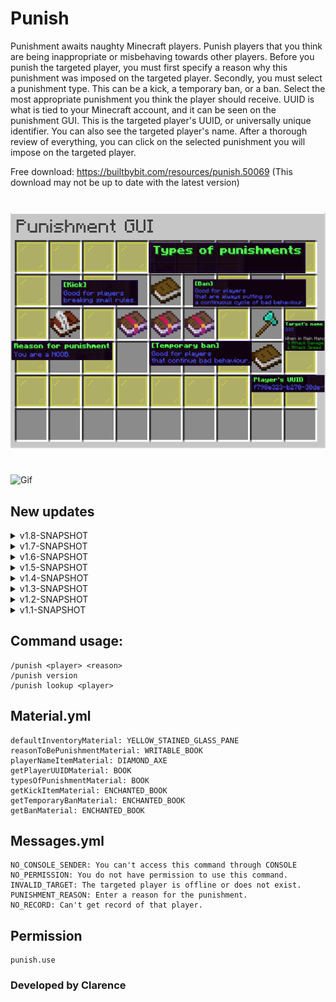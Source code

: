  # Punish
Punishment awaits naughty Minecraft players. Punish players that you think are being inappropriate or misbehaving towards other players. Before you punish the targeted player, you must first specify a reason why this punishment was imposed on the targeted player. Secondly, you must select a punishment type. This can be a kick, a temporary ban, or a ban. Select the most appropriate punishment you think the player should receive. UUID is what is tied to your Minecraft account, and it can be seen on the punishment GUI. This is the targeted player's UUID, or universally unique identifier. You can also see the targeted player's name. After a thorough review of everything, you can click on the selected punishment you will impose on the targeted player.

Free download: https://builtbybit.com/resources/punish.50069 (This download may not be up to date with the latest version)
#
![](https://raw.githubusercontent.com/PositionV2024/Punish/main/Screenshots/Main%20screenshot.png "Plugin picture")
#
![](https://github.com/PositionV2024/Punish/blob/main/Gif/Main.gif "Gif")

## New updates
<details>
    <summary>v1.8-SNAPSHOT</summary>
    https://www.youtube.com/watch?v=FOI09pppTek&t=2s
    </details>
<details>
    <summary>v1.7-SNAPSHOT</summary>
    In this update, there is no need to lookup the player's UUID because you can lookup the player's name. If the player can't be found, there won't be any punishment records for them. There is a messages.yml file. If you want to change certain messages, now you can.
    </details>
<details>
    <summary>v1.6-SNAPSHOT</summary>
    In this update, I have removed the config.yml and added a new punishment.yml file to log punished player's related data. I've also implemented a nice UI screen to the lookup <UUID> feature.
    </details>
<details>
    <summary>v1.5-SNAPSHOT</summary>
    In this update, I have made a way to lookup punished players UUID that is in the configuration file. I have also change the auto-tab-completion. There is also new commands /punish version and /punish lookup <UUID>
    </details>
<details>
    <summary>v1.4-SNAPSHOT</summary>
    In this update, I have integated a system where it will ask you to download the latest version of the plugin if you are on an older version. There is also some changes in the information structure in the configuration file. More suggested reason on why a player might get punish.
</details>
<details>
    <summary>v1.3-SNAPSHOT</summary>
    In this update, I have enhanced the information that is stored to the configuration file. Players that were punished once or multiple times, will be shown to the configuration file. It will not delete the data that was stored in the configuration file even after the punished player is back on the server.
    https://youtu.be/RU1uzAHubz4
</details>
<details> 
    <summary>v1.2-SNAPSHOT</summary>
    In this update, I have adjusted the size of the punishment GUI. I have also create a configuration file to store in banned player's UUID. The configuration file will not allow copies of banned player's UUID
    https://www.youtube.com/watch?v=gRA8qIQiba8
</details>
<details>
    <summary>v1.1-SNAPSHOT</summary>
    In this update, I have added a tab completion to suggest to you some of the common reasons why a player might get punished for.
    https://youtu.be/N6Qjf84nf14
</details>

## Command usage:
    /punish <player> <reason>
    /punish version
    /punish lookup <player>
## Material.yml
    defaultInventoryMaterial: YELLOW_STAINED_GLASS_PANE
    reasonToBePunishmentMaterial: WRITABLE_BOOK
    playerNameItemMaterial: DIAMOND_AXE
    getPlayerUUIDMaterial: BOOK
    typesOfPunishmentMaterial: BOOK
    getKickItemMaterial: ENCHANTED_BOOK
    getTemporaryBanMaterial: ENCHANTED_BOOK
    getBanMaterial: ENCHANTED_BOOK
## Messages.yml
    NO_CONSOLE_SENDER: You can't access this command through CONSOLE
    NO_PERMISSION: You do not have permission to use this command.
    INVALID_TARGET: The targeted player is offline or does not exist.
    PUNISHMENT_REASON: Enter a reason for the punishment.
    NO_RECORD: Can't get record of that player.
## Permission
    punish.use
### Developed by Clarence
